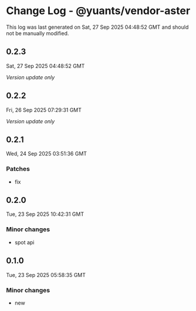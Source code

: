 # Change Log - @yuants/vendor-aster

This log was last generated on Sat, 27 Sep 2025 04:48:52 GMT and should not be manually modified.

## 0.2.3
Sat, 27 Sep 2025 04:48:52 GMT

_Version update only_

## 0.2.2
Fri, 26 Sep 2025 07:29:31 GMT

_Version update only_

## 0.2.1
Wed, 24 Sep 2025 03:51:36 GMT

### Patches

- fix

## 0.2.0
Tue, 23 Sep 2025 10:42:31 GMT

### Minor changes

- spot api

## 0.1.0
Tue, 23 Sep 2025 05:58:35 GMT

### Minor changes

- new

